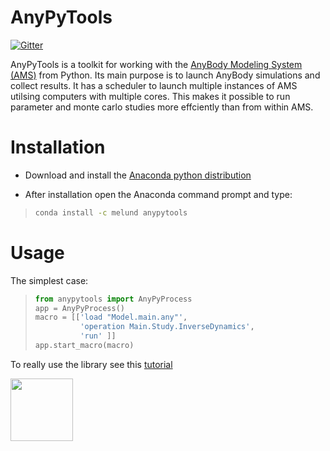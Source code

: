 # AnyPyTools

[![Gitter](https://badges.gitter.im/Join%20Chat.svg)](https://gitter.im/AnyBody-Research-Group/AnyPyTools?utm_source=badge&utm_medium=badge&utm_campaign=pr-badge&utm_content=badge)

AnyPyTools is a toolkit for working with the [AnyBody Modeling System (AMS)](www.anybodytech.com) from Python. Its main purpose is to launch AnyBody simulations and collect results. It has a scheduler to launch multiple instances of AMS utilsing  computers with multiple cores. This makes it possible to run parameter and monte carlo studies more effciently than from within AMS.


# Installation

- Download and install the [Anaconda python distribution](https://store.continuum.io/cshop/anaconda/)

- After installation open the Anaconda command prompt and type:

>``` cmd
> conda install -c melund anypytools
> ```


# Usage

The simplest case:
>``` py
> from anypytools import AnyPyProcess
> app = AnyPyProcess()
> macro = [['load "Model.main.any"',
>           'operation Main.Study.InverseDynamics',
>           'run' ]]
> app.start_macro(macro)
> ```

To really use the library see this [tutorial](http://nbviewer.ipython.org/github/AnyBody-Research-Group/AnyPyTools/blob/master/Tutorial/00_AnyPyTools_tutorial.ipynb)

<img src="https://dl.dropboxusercontent.com/u/1683635/store/relax.png" alt="" align="left"  style="height: 100px;"/>
